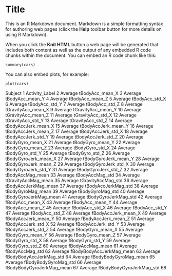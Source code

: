 Title
========================================================

This is an R Markdown document. Markdown is a simple formatting syntax for authoring web pages (click the **Help** toolbar button for more details on using R Markdown).

When you click the **Knit HTML** button a web page will be generated that includes both content as well as the output of any embedded R code chunks within the document. You can embed an R code chunk like this:

```{r}
summary(cars)
```

You can also embed plots, for example:

```{r fig.width=7, fig.height=6}
plot(cars)
```

Subject        		1
Activity_Label			2
Average tBodyAcc_mean_X			3
Average tBodyAcc_mean_Y			4
Average tBodyAcc_mean_Z			5
Average tBodyAcc_std_X			6
Average tBodyAcc_std_Y			7
Average tBodyAcc_std_Z			8
Average tGravityAcc_mean_X			9
Average tGravityAcc_mean_Y			10
Average tGravityAcc_mean_Z			11
Average tGravityAcc_std_X			12
Average tGravityAcc_std_Y			13
Average tGravityAcc_std_Z			14
Average tBodyAccJerk_mean_X			15
Average tBodyAccJerk_mean_Y			16
Average tBodyAccJerk_mean_Z			17
Average tBodyAccJerk_std_X			18
Average tBodyAccJerk_std_Y			19
Average tBodyAccJerk_std_Z			20
Average tBodyGyro_mean_X			21
Average tBodyGyro_mean_Y			22
Average tBodyGyro_mean_Z			23
Average tBodyGyro_std_X			24
Average tBodyGyro_std_Y			25
Average tBodyGyro_std_Z			26
Average tBodyGyroJerk_mean_X			27
Average tBodyGyroJerk_mean_Y			28
Average tBodyGyroJerk_mean_Z			29
Average tBodyGyroJerk_std_X			30
Average tBodyGyroJerk_std_Y			31
Average tBodyGyroJerk_std_Z			32
Average tBodyAccMag_mean			33
Average tBodyAccMag_std			34
Average tGravityAccMag_mean			35
Average tGravityAccMag_std			36
Average tBodyAccJerkMag_mean			37
Average tBodyAccJerkMag_std			38
Average tBodyGyroMag_mean			39
Average tBodyGyroMag_std			40
Average tBodyGyroJerkMag_mean			41
Average tBodyGyroJerkMag_std			42
Average fBodyAcc_mean_X			43
Average fBodyAcc_mean_Y			44
Average fBodyAcc_mean_Z			45
Average fBodyAcc_std_X			46
Average fBodyAcc_std_Y			47
Average fBodyAcc_std_Z			48
Average fBodyAccJerk_mean_X			49
Average fBodyAccJerk_mean_Y			50
Average fBodyAccJerk_mean_Z			51
Average fBodyAccJerk_std_X			52
Average fBodyAccJerk_std_Y			53
Average fBodyAccJerk_std_Z			54
Average fBodyGyro_mean_X			55
Average fBodyGyro_mean_Y			56
Average fBodyGyro_mean_Z			57
Average fBodyGyro_std_X			58
Average fBodyGyro_std_Y			59
Average fBodyGyro_std_Z			60
Average fBodyAccMag_mean			61
Average fBodyAccMag_std			62
Average fBodyBodyAccJerkMag_mean			63
Average fBodyBodyAccJerkMag_std			64
Average fBodyBodyGyroMag_mean			65
Average fBodyBodyGyroMag_std			66
Average fBodyBodyGyroJerkMag_mean			67
Average fBodyBodyGyroJerkMag_std			68